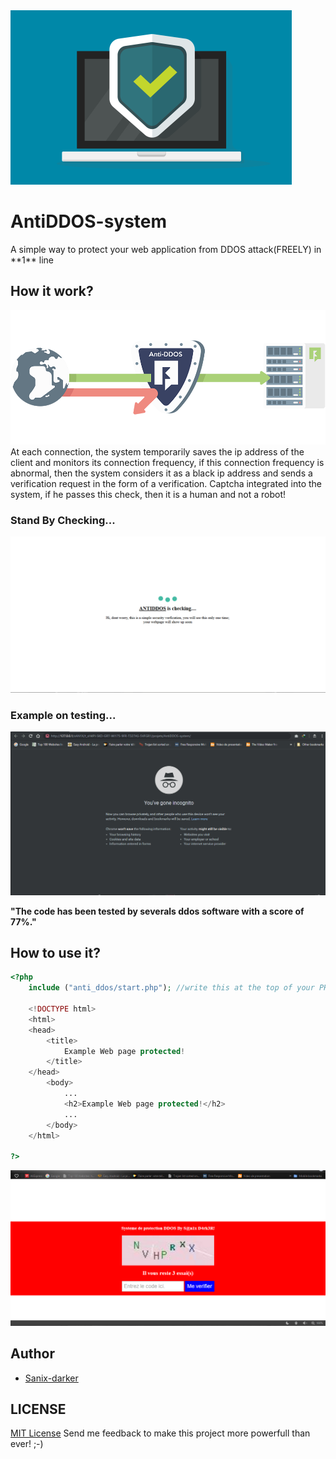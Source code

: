 <img src="img/icone.png" >
<h1>AntiDDOS-system</h1>
A simple way to protect your web application from DDOS attack(FREELY) in **1** line

## How it work?
<img src="img/icon.png" >
At each connection, the system temporarily saves the ip address of the client and monitors its connection frequency, if this connection frequency is abnormal, then the system considers it as a black ip address and sends a verification request in the form of a verification. Captcha integrated into the system, if he passes this check, then it is a human and not a robot!

### Stand By Checking...
<img src="img/StandBy.PNG">

### Example on testing...
<img src="img/Antiddos.gif">

**"The code has been tested by severals ddos software with a score of 77%."**
## How to use it?
```php
<?php
	include ("anti_ddos/start.php"); //write this at the top of your PHP application and all is done!!!

	<!DOCTYPE html>
	<html>
	<head>
		<title>
			Example Web page protected!
		</title>
	</head>
		<body>
			...
			<h2>Example Web page protected!</h2>
			...
		</body>
	</html>

?>
```
<img src="img/ddos_.PNG">

## Author

- [Sanix-darker](https://github.com/sanix-darker)

## LICENSE

[MIT License](https://github.com/Sanix-Darker/API_SMS/blob/master/LICENSE)
Send me feedback to make this project more powerfull than ever! ;-)


